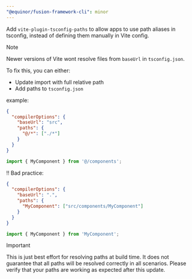 ```yaml
---
"@equinor/fusion-framework-cli": minor
---
```


Add `vite-plugin-tsconfig-paths` to allow apps to use path aliases in tsconfig, instead of defining them manually in Vite config.

> [!NOTE]
> Newer versions of Vite wont resolve files from `baseUrl` in `tsconfig.json`.
>
> To fix this, you can either:
>
> - Update import with full relative path
> - Add paths to `tsconfig.json`

example:
```json
{
  "compilerOptions": {
    "baseUrl": "src",
    "paths": {
      "@/*": ["./*"]
    }
  }
}
````
```typescript
import { MyComponent } from '@/components';
```

‼️ Bad practice:
```json
{
  "compilerOptions": {
    "baseUrl": ".",
    "paths": {
      "MyComponent": ["src/components/MyComponent"]
    }
  }
}
```
```typescript
import { MyComponent } from 'MyComponent';
```

> [!IMPORTANT]
> This is just best effort for resolving paths at build time. It does not guarantee that all paths will be resolved correctly in all scenarios. Please verify that your paths are working as expected after this update.

